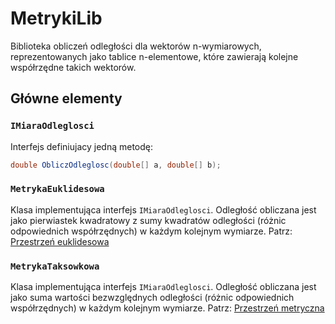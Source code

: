 ﻿# MetrykiLib

Biblioteka obliczeń odległości dla wektorów n-wymiarowych, reprezentowanych jako tablice n-elementowe, które zawierają kolejne współrzędne takich wektorów.

## Główne elementy

### `IMiaraOdleglosci`

Interfejs definiujacy jedną metodę:
```C#
double ObliczOdleglosc(double[] a, double[] b);
```

### `MetrykaEuklidesowa`

Klasa implementująca interfejs `IMiaraOdleglosci`. Odległość obliczana jest jako pierwiastek kwadratowy z sumy kwadratów odległości (różnic odpowiednich współrzędnych) w każdym kolejnym wymiarze.
Patrz: [Przestrzeń euklidesowa](https://pl.wikipedia.org/wiki/Przestrze%C5%84_euklidesowa#Definicja)

### `MetrykaTaksowkowa`
Klasa implementująca interfejs `IMiaraOdleglosci`. Odległość obliczana jest jako suma wartości bezwzględnych odległości (różnic odpowiednich współrzędnych) w każdym kolejnym wymiarze.
Patrz: [Przestrzeń metryczna](https://pl.wikipedia.org/wiki/Przestrze%C5%84_metryczna#Metryka_.E2.80.9Emiasto.E2.80.9D)
